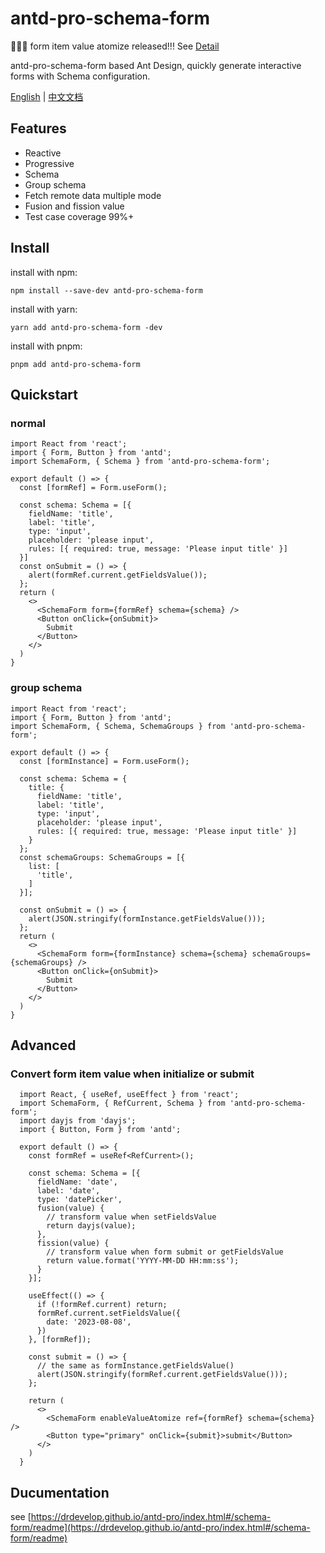 # antd-pro-schema-form

🎉🎉🎉 form item value atomize released!!! See [Detail](https://drdevelop.github.io/antd-pro/index.html#/en/schema-form/convert-value)

antd-pro-schema-form based Ant Design, quickly generate interactive forms with Schema configuration.

[English](https://drdevelop.github.io/antd-pro/index.html#/en/schema-form/readme) | [中文文档](https://drdevelop.github.io/antd-pro/index.html#/schema-form/readme)

## Features
- Reactive
- Progressive
- Schema
- Group schema
- Fetch remote data multiple mode
- Fusion and fission value
- Test case coverage 99%+

## Install

install with npm:
```
npm install --save-dev antd-pro-schema-form
```

install with yarn:
```
yarn add antd-pro-schema-form -dev
```

install with pnpm:
```
pnpm add antd-pro-schema-form
```

## Quickstart
### normal
```tsx
import React from 'react';
import { Form, Button } from 'antd';
import SchemaForm, { Schema } from 'antd-pro-schema-form';

export default () => {
  const [formRef] = Form.useForm();

  const schema: Schema = [{
    fieldName: 'title',
    label: 'title',
    type: 'input',
    placeholder: 'please input',
    rules: [{ required: true, message: 'Please input title' }]
  }]
  const onSubmit = () => {
    alert(formRef.current.getFieldsValue());
  };
  return (
    <>
      <SchemaForm form={formRef} schema={schema} />
      <Button onClick={onSubmit}>
        Submit
      </Button>
    </>
  )
}
```

### group schema
```tsx
import React from 'react';
import { Form, Button } from 'antd';
import SchemaForm, { Schema, SchemaGroups } from 'antd-pro-schema-form';

export default () => {
  const [formInstance] = Form.useForm();

  const schema: Schema = {
    title: {
      fieldName: 'title',
      label: 'title',
      type: 'input',
      placeholder: 'please input',
      rules: [{ required: true, message: 'Please input title' }]
    }
  };
  const schemaGroups: SchemaGroups = [{
    list: [
      'title',
    ]
  }];

  const onSubmit = () => {
    alert(JSON.stringify(formInstance.getFieldsValue()));
  };
  return (
    <>
      <SchemaForm form={formInstance} schema={schema} schemaGroups={schemaGroups} />
      <Button onClick={onSubmit}>
        Submit
      </Button>
    </>
  )
}
```

## Advanced
### Convert form item value when initialize or submit
```tsx
  import React, { useRef, useEffect } from 'react';
  import SchemaForm, { RefCurrent, Schema } from 'antd-pro-schema-form';
  import dayjs from 'dayjs';
  import { Button, Form } from 'antd';

  export default () => {
    const formRef = useRef<RefCurrent>();

    const schema: Schema = [{
      fieldName: 'date',
      label: 'date',
      type: 'datePicker',
      fusion(value) {
        // transform value when setFieldsValue
        return dayjs(value);
      },
      fission(value) {
        // transform value when form submit or getFieldsValue
        return value.format('YYYY-MM-DD HH:mm:ss');
      }
    }];

    useEffect(() => {
      if (!formRef.current) return;
      formRef.current.setFieldsValue({
        date: '2023-08-08',
      })
    }, [formRef]);

    const submit = () => {
      // the same as formInstance.getFieldsValue()
      alert(JSON.stringify(formRef.current.getFieldsValue()));
    };

    return (
      <>
        <SchemaForm enableValueAtomize ref={formRef} schema={schema} />
        <Button type="primary" onClick={submit}>submit</Button>
      </>
    )
  }
```

## Ducumentation
see [https://drdevelop.github.io/antd-pro/index.html#/schema-form/readme](https://drdevelop.github.io/antd-pro/index.html#/schema-form/readme)
